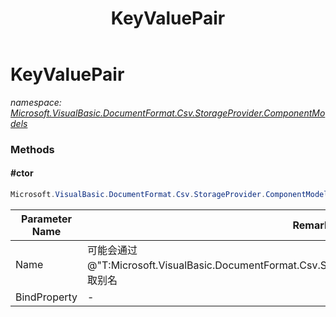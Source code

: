 ﻿---
title: KeyValuePair
---

# KeyValuePair
_namespace: [Microsoft.VisualBasic.DocumentFormat.Csv.StorageProvider.ComponentModels](N-Microsoft.VisualBasic.DocumentFormat.Csv.StorageProvider.ComponentModels.html)_





### Methods

#### #ctor
```csharp
Microsoft.VisualBasic.DocumentFormat.Csv.StorageProvider.ComponentModels.KeyValuePair.#ctor(System.String,System.Reflection.PropertyInfo,System.Func{System.String,System.Object})
```


|Parameter Name|Remarks|
|--------------|-------|
|Name|可能会通过@"T:Microsoft.VisualBasic.DocumentFormat.Csv.StorageProvider.Reflection.ColumnAttribute"来取别名|
|BindProperty|-|



